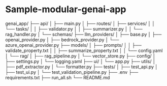 # Sample-modular-genai-app

genai_app/
├── api/
│   ├── main.py
│   ├── routes/
│   ├── services/
│   │   └── tasks/
│   │       ├── validator.py
│   │       ├── summarizer.py
│   │       └── rag_handler.py
│   └── schemas/
├── llm_providers/
│   ├── base.py
│   ├── openai_provider.py
│   ├── bedrock_provider.py
│   └── azure_openai_provider.py
├── models/
│   ├── prompts/
│   │   ├── validate_property.txt
│   │   ├── summarize_property.txt
│   │   └── config.yaml
│   └── rag/
│       ├── rag_pipeline.py
│       └── vector_store.py
├── config/
│   ├── settings.py
│   └── logging.yaml
├── ui/
│   └── app.py
├── utils/
│   ├── pdf_extractor.py
│   └── formatter.py
├── tests/
│   ├── test_api.py
│   ├── test_ui.py
│   └── test_validation_pipeline.py
├── .env
├── requirements.txt
├── run_all.sh
└── README.md

